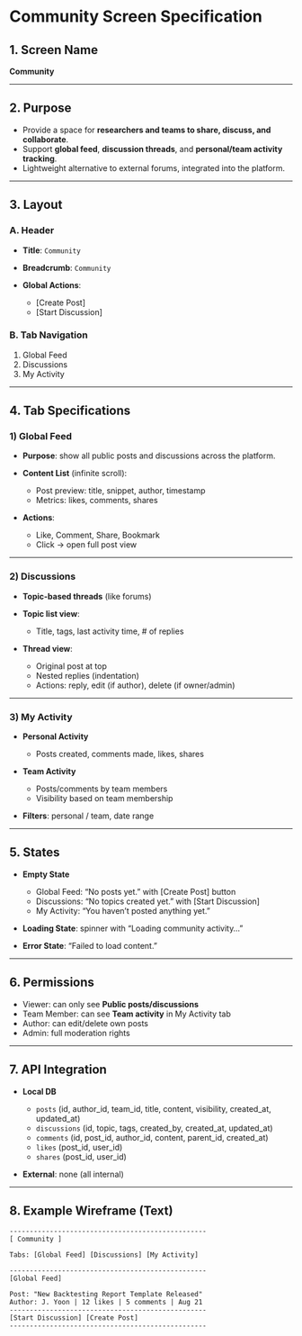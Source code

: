 # Community Screen Specification

## 1. Screen Name

**Community**

---

## 2. Purpose

* Provide a space for **researchers and teams to share, discuss, and collaborate**.
* Support **global feed**, **discussion threads**, and **personal/team activity tracking**.
* Lightweight alternative to external forums, integrated into the platform.

---

## 3. Layout

### A. Header

* **Title**: `Community`
* **Breadcrumb**: `Community`
* **Global Actions**:

  * \[Create Post]
  * \[Start Discussion]

### B. Tab Navigation

1. Global Feed
2. Discussions
3. My Activity

---

## 4. Tab Specifications

### 1) Global Feed

* **Purpose**: show all public posts and discussions across the platform.
* **Content List** (infinite scroll):

  * Post preview: title, snippet, author, timestamp
  * Metrics: likes, comments, shares
* **Actions**:

  * Like, Comment, Share, Bookmark
  * Click → open full post view

---

### 2) Discussions

* **Topic-based threads** (like forums)
* **Topic list view**:

  * Title, tags, last activity time, # of replies
* **Thread view**:

  * Original post at top
  * Nested replies (indentation)
  * Actions: reply, edit (if author), delete (if owner/admin)

---

### 3) My Activity

* **Personal Activity**

  * Posts created, comments made, likes, shares
* **Team Activity**

  * Posts/comments by team members
  * Visibility based on team membership
* **Filters**: personal / team, date range

---

## 5. States

* **Empty State**

  * Global Feed: “No posts yet.” with \[Create Post] button
  * Discussions: “No topics created yet.” with \[Start Discussion]
  * My Activity: “You haven’t posted anything yet.”
* **Loading State**: spinner with “Loading community activity…”
* **Error State**: “Failed to load content.”

---

## 6. Permissions

* Viewer: can only see **Public posts/discussions**
* Team Member: can see **Team activity** in My Activity tab
* Author: can edit/delete own posts
* Admin: full moderation rights

---

## 7. API Integration

* **Local DB**

  * `posts` (id, author\_id, team\_id, title, content, visibility, created\_at, updated\_at)
  * `discussions` (id, topic, tags, created\_by, created\_at, updated\_at)
  * `comments` (id, post\_id, author\_id, content, parent\_id, created\_at)
  * `likes` (post\_id, user\_id)
  * `shares` (post\_id, user\_id)
* **External**: none (all internal)

---

## 8. Example Wireframe (Text)

```
-------------------------------------------------
[ Community ]

Tabs: [Global Feed] [Discussions] [My Activity]

-------------------------------------------------
[Global Feed]

Post: "New Backtesting Report Template Released"
Author: J. Yoon | 12 likes | 5 comments | Aug 21
-------------------------------------------------
[Start Discussion] [Create Post]
-------------------------------------------------
```

